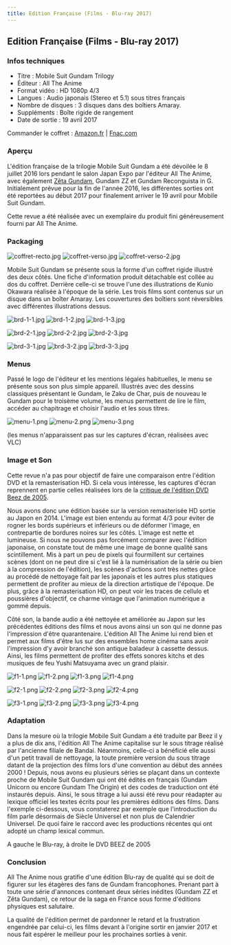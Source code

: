 ```yaml
---
title: Edition Française (Films - Blu-ray 2017)
---
```


Edition Française (Films - Blu-ray 2017)
----------------------------------------


### Infos techniques


* Titre : Mobile Suit Gundam Trilogy
* Éditeur : All The Anime
* Format vidéo : HD 1080p 4/3
* Langues : Audio japonais (Stereo et 5.1) sous titres français
* Nombre de disques : 3 disques dans des boîtiers Amaray.
* Suppléments : Boîte rigide de rangement
* Date de sortie : 19 avril 2017


Commander le coffret : [Amazon.fr](https://www.amazon.fr/Mobile-Suit-Gundam-Trilogie-cr%C3%A9puscule/dp/B01MAZDW9K/ref=as_li_ss_tl?s=dvd&ie=UTF8&qid=1477420522&sr=1-1&keywords=gundam&linkCode=ll1&tag=gundamfrance-21&linkId=e668f5fa6ea9fbee687e8be49ed60524) | [Fnac.com](http://clic.reussissonsensemble.fr/click.asp?ref=784887&site=14485&type=text&tnb=3&diurl=http%3A%2F%2Feultech.fnac.com%2Fdynclick%2Ffnac%2F%3Feseg-name%3DaffilieID%26eseg-item%3D%24ref%24%26eaf-publisher%3DAFFILINET%26eaf-name%3DGenerateur_liens%26eaf-creative%3D%24affmt%24%26eaf-creativetype%3D%24affmn%24%26eurl%3Dhttp%253A%252F%252Fvideo.fnac.com%252Fa10175704%252FMobile-Suit-Gundam-La-trilogie-des-films-Blu-ray-Blu-Ray%253Fomnsearchpos%253D3%2526Origin%253Daffilinet%2524ref%2524)


### Aperçu


L'édition française de la trilogie Mobile Suit Gundam a été dévoilée le 8 juillet 2016 lors pendant le salon Japan Expo par l'éditeur All The Anime, avec également [Zêta Gundam](uc/zeta-gundam/edition-francaise.html), Gundam ZZ et Gundam Reconguista in G. Initialement prévue pour la fin de l'année 2016, les différentes sorties ont été reportées au début 2017 pour finalement arriver le 19 avril pour Mobile Suit Gundam. 


Cette revue a été réalisée avec un exemplaire du produit fini généreusement fourni par All The Anime. 


### Packaging


![coffret-recto.jpg](/images/mini/images-stories-saga-msgundam-dvd-brd-_tb_115x150_coffret-recto.jpg) ![coffret-verso.jpg](/images/mini/images-stories-saga-msgundam-dvd-brd-_tb_110x150_coffret-verso.jpg) ![coffret-verso-2.jpg](/images/mini/images-stories-saga-msgundam-dvd-brd-_tb_110x150_coffret-verso-2.jpg)


Mobile Suit Gundam se présente sous la forme d'un coffret rigide illustré des deux côtés. Une fiche d'information produit détachable est collée au dos du coffret. Derrière celle-ci se trouve l'une des illustrations de Kunio Okawara réalisée à l'époque de la série. Les trois films sont contenus sur un disque dans un boîter Amaray. Les couvertures des boîtiers sont réversibles avec différentes illustrations dessus. 


![brd-1-1.jpg](/images/mini/images-stories-saga-msgundam-dvd-brd-_tb_176x150_brd-1-1.jpg) ![brd-1-2.jpg](/images/mini/images-stories-saga-msgundam-dvd-brd-_tb_x150_brd-1-2.jpg) ![brd-1-3.jpg](/images/mini/images-stories-saga-msgundam-dvd-brd-_tb_x150_brd-1-3.jpg) 


![brd-2-1.jpg](/images/mini/images-stories-saga-msgundam-dvd-brd-_tb_x150_brd-2-1.jpg) ![brd-2-2.jpg](/images/mini/images-stories-saga-msgundam-dvd-brd-_tb_x150_brd-2-2.jpg) ![brd-2-3.jpg](/images/mini/images-stories-saga-msgundam-dvd-brd-_tb_x150_brd-2-3.jpg)


![brd-3-1.jpg](/images/mini/images-stories-saga-msgundam-dvd-brd-_tb_x150_brd-3-1.jpg) ![brd-3-2.jpg](/images/mini/images-stories-saga-msgundam-dvd-brd-_tb_x150_brd-3-2.jpg) ![brd-3-3.jpg](/images/mini/images-stories-saga-msgundam-dvd-brd-_tb_x150_brd-3-3.jpg)


### Menus


Passé le logo de l'éditeur et les mentions légales habituelles, le menu se présente sous son plus simple appareil. Illustrés avec des dessins classiques présentant le Gundam, le Zaku de Char, puis de nouveau le Gundam pour le troisème volume, les menus permettent de lire le film, accéder au chapitrage et choisir l'audio et les sous titres. 


![menu-1.png](/images/mini/images-stories-saga-msgundam-dvd-brd-_tb_194x110_menu-1.png) ![menu-2.png](/images/mini/images-stories-saga-msgundam-dvd-brd-_tb_194x110_menu-2.png) ![menu-3.png](/images/mini/images-stories-saga-msgundam-dvd-brd-_tb_194x110_menu-3.png) 


(les menus n'apparaissent pas sur les captures d'écran, réalisées avec VLC)


### Image et Son


Cette revue n'a pas pour objectif de faire une comparaison entre l'édition DVD et la remasterisation HD. Si cela vous intéresse, les captures d'écran reprennent en partie celles réalisées lors de la [critique de l'édition DVD Beez de 2005](uc/mobile-suit-gundam/edition-fr-mobile-suit-gundam.html).  


Nous avons donc une édition basée sur la version remasterisée HD sortie au Japon en 2014. L'image est bien entendu au format 4/3 pour éviter de rogner les bords supérieurs et inférieurs ou de déformer l'image, en contrepartie de bordures noires sur les côtés. L'image est nette et lumineuse. Si nous ne pouvons pas forcément comparer avec l'édition japonaise, on constate tout de même une image de bonne qualité sans scintillement. Mis à part un peu de pixels qui fourmillent sur certaines scènes (dont on ne peut dire si c'est lié à la numérisation de la série ou bien à la compression de l'édition), les scènes d'actions sont très nettes grâce au procédé de nettoyage fait par les japonais et les autres plus statiques permettent de profiter au mieux de la direction artistique de l'époque. De plus, grâce à la remasterisation HD, on peut voir les traces de cellulo et poussières d'objectif, ce charme vintage que l'animation numérique a gommé depuis. 


Côté son, la bande audio a été nettoyée et améliorée au Japon sur les précédentes éditions des films et nous avons ainsi un son qui ne donne pas l'impression d'être quarantenaire. L'édition All The Anime lui rend bien et permet aux films d'être lus sur des ensembles home cinéma sans avoir l'impression d'y avoir branché son antique baladeur à cassette dessus. Ainsi, les films permettent de profiter des effets sonores kitchs et des musiques de feu Yushi Matsuyama avec un grand plaisir. 


![f1-1.png](/images/mini/images-stories-saga-msgundam-dvd-brd-_tb_194x110_f1-1.png) ![f1-2.png](/images/mini/images-stories-saga-msgundam-dvd-brd-_tb_194x110_f1-2.png) ![f1-3.png](/images/mini/images-stories-saga-msgundam-dvd-brd-_tb_194x110_f1-3.png) ![f1-4.png](/images/mini/images-stories-saga-msgundam-dvd-brd-_tb_194x110_f1-4.png)


![f2-1.png](/images/mini/images-stories-saga-msgundam-dvd-brd-_tb_194x110_f2-1.png) ![f2-2.png](/images/mini/images-stories-saga-msgundam-dvd-brd-_tb_194x110_f2-2.png) ![f2-3.png](/images/mini/images-stories-saga-msgundam-dvd-brd-_tb_194x110_f2-3.png) ![f2-4.png](/images/mini/images-stories-saga-msgundam-dvd-brd-_tb_194x110_f2-4.png)


![f3-1.png](/images/mini/images-stories-saga-msgundam-dvd-brd-_tb_194x110_f3-1.png) ![f3-2.png](/images/mini/images-stories-saga-msgundam-dvd-brd-_tb_194x110_f3-2.png) ![f3-3.png](/images/mini/images-stories-saga-msgundam-dvd-brd-_tb_194x110_f3-3.png) ![f3-4.png](/images/mini/images-stories-saga-msgundam-dvd-brd-_tb_194x110_f3-4.png)


### Adaptation


Dans la mesure où la trilogie Mobile Suit Gundam a été traduite par Beez il y a plus de dix ans, l'édition All The Anime capitalise sur le sous titrage réalisé par l'ancienne filiale de Bandai. Néanmoins, celle-ci a bénéficié elle aussi d'un petit travail de nettoyage, la toute première version du sous titrage datant de la projection des films lors d'une convention au début des années 2000 ! Depuis, nous avons eu plusieurs séries se plaçant dans un contexte proche de Mobile Suit Gundam qui ont été édités en français (Gundam Unicorn ou encore Gundam The Origin) et des codes de traduction ont été instaurés depuis. Ainsi, le sous titrage a lui aussi été revu pour réadapter au lexique officiel les textes écrits pour les premières éditions des films. Dans l'exemple ci-dessous, vous constaterez par exemple que l'introduction du film parle désormais de Siècle Universel et non plus de Calendrier Universel. De quoi faire le raccord avec les productions récentes qui ont adopté un champ lexical commun. 





A gauche le Blu-ray, à droite le DVD BEEZ de 2005


### Conclusion


All The Anime nous gratifie d'une édition Blu-ray de qualité qui se doit de figurer sur les étagères des fans de Gundam francophones. Prenant part à toute une série d'annonces contenant deux séries inédites (Gundam ZZ et Zêta Gundam), ce retour de la saga en France sous forme d'éditions physiques est salutaire. 


La qualité de l'édition permet de pardonner le retard et la frustration engendrée par celui-ci, les films devant à l'origine sortir en janvier 2017 et nous fait espérer le meilleur pour les prochaines sorties à venir. 

